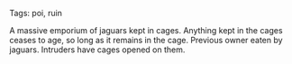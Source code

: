 Tags: poi, ruin

A massive emporium of jaguars kept in cages. Anything kept in the cages ceases to age, so long as it remains in the cage. Previous owner eaten by jaguars. Intruders have cages opened on them.